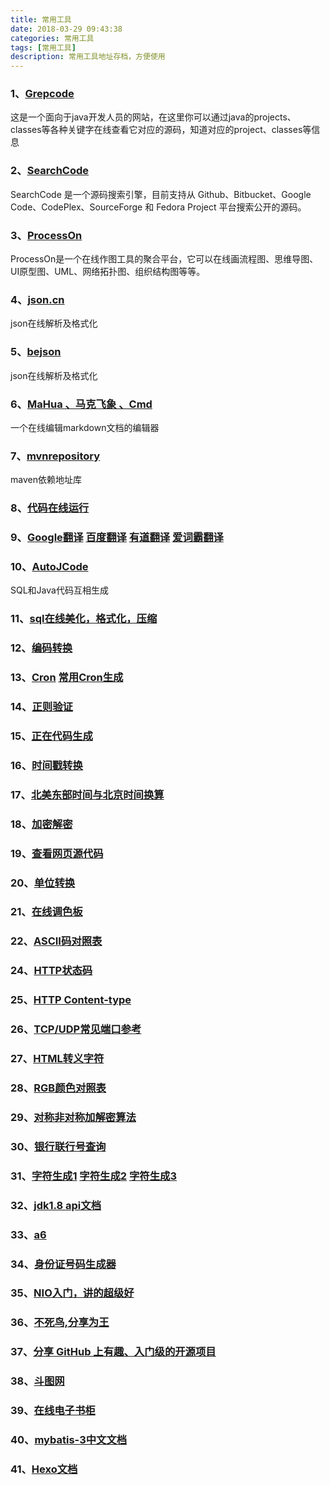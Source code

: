 ```yaml
---
title: 常用工具
date: 2018-03-29 09:43:38
categories: 常用工具
tags: [常用工具]
description: 常用工具地址存档，方便使用
---
```

### 1、[Grepcode](http://grepcode.com/)

这是一个面向于java开发人员的网站，在这里你可以通过java的projects、classes等各种关键字在线查看它对应的源码，知道对应的project、classes等信息

### 2、[SearchCode](https://searchcode.com/)

SearchCode 是一个源码搜索引擎，目前支持从 Github、Bitbucket、Google Code、CodePlex、SourceForge 和 Fedora Project 平台搜索公开的源码。

### 3、[ProcessOn](https://www.processon.com/)

ProcessOn是一个在线作图工具的聚合平台，它可以在线画流程图、思维导图、UI原型图、UML、网络拓扑图、组织结构图等等。

### 4、[json.cn](https://www.json.cn/)

json在线解析及格式化

### 5、[bejson](http://www.bejson.com/jsonviewernew/)

json在线解析及格式化

### 6、[MaHua 、马克飞象 、Cmd](http://mahua.jser.me/)

一个在线编辑markdown文档的编辑器

### 7、[mvnrepository](http://mvnrepository.com/)

maven依赖地址库

### 8、[代码在线运行](https://tool.lu/coderunner/)

### 9、[Google翻译](https://translate.google.cn/) [百度翻译](http://fanyi.baidu.com/) [有道翻译](http://fanyi.youdao.com/) [爱词霸翻译](http://fy.iciba.com/)

### 10、[AutoJCode](http://www.autojcode.com/code/sql2class.jsp)

SQL和Java代码互相生成

### 11、[sql在线美化，格式化，压缩](https://tool.lu/sql/)

### 12、[编码转换](http://tool.chinaz.com/tools/unicode.aspx)

### 13、[Cron](https://zh.wikipedia.org/zh-sg/Cron) [常用Cron生成](http://www.pppet.net/)

### 14、[正则验证](http://tool.chinaz.com/regex)

### 15、[正在代码生成](http://tool.chinaz.com/tools/regexgenerate)

### 16、[时间戳转换](http://tool.chinaz.com/Tools/unixtime.aspx)

### 17、[北美东部时间与北京时间换算](http://tool.chinaz.com/Tools/unixtime.aspx)

### 18、[加密解密](http://tool.chinaz.com/tools/textencrypt.aspx)

### 19、[查看网页源代码](http://s.tool.chinaz.com/tools/pagecode.aspx)

### 20、[单位转换](https://www.convertworld.com/zh-hans/)

### 21、[在线调色板](http://tool.chinaz.com/Tools/OnlineColor.aspx)

### 22、[ASCII码对照表](http://tool.oschina.net/commons?type=4)

### 24、[HTTP状态码](http://tool.oschina.net/commons?type=5)

### 25、[HTTP Content-type](http://tool.oschina.net/commons)

### 26、[TCP/UDP常见端口参考](http://tool.oschina.net/commons?type=7)

### 27、[HTML转义字符](http://tool.oschina.net/commons?type=2)

### 28、[RGB颜色对照表](http://tool.oschina.net/commons?type=3)

### 29、[对称非对称加解密算法](http://web.chacuo.net/netrsakeypair)

### 30、[银行联行号查询](http://lianhanghao.com/index.php)

### 31、[字符生成1](http://patorjk.com/software/taag)  [字符生成2](http://www.network-science.de/ascii/)  [字符生成3](http://www.degraeve.com/img2txt.w)

### 32、[jdk1.8 api文档](https://docs.oracle.com/javase/8/docs/api/)

### 33、[a6](http://www.a6a6.org/)

### 34、[身份证号码生成器](http://www.welefen.com/lab/identify)

### 35、[NIO入门，讲的超级好](https://www.ibm.com/developerworks/cn/education/java/j-nio/j-nio.html)

### 36、[不死鸟,分享为王](https://lai.yuweining.cn/)

### 37、[分享 GitHub 上有趣、入门级的开源项目](https://hellogithub.com/)

### 38、[斗图网](https://www.doutula.com/)

### 39、[在线电子书柜](https://love2.io/)

### 40、[mybatis-3中文文档](http://www.mybatis.org/mybatis-3/zh/java-api.html)

### 41、[Hexo文档](https://hexo.io/zh-cn/docs/commands.html)






